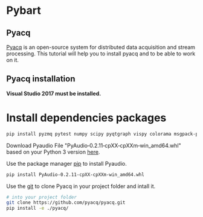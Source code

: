 # Pybart

## Pyacq

[Pyacq](https://github.com/pyacq/pyacq.git) is an open-source system for distributed data acquisition and stream processing.
This tutorial will help you to install pyacq and to be able to work on it.

## Pyacq installation


**Visual Studio 2017 must be installed.**


# Install dependencies packages

```bash
pip install pyzmq pytest numpy scipy pyqtgraph vispy colorama msgpack-python blosc pyqt5
```

Download Pyaudio File "PyAudio‑0.2.11‑cpXX‑cpXXm‑win_amd64.whl" based on your Python 3 version [here](https://www.lfd.uci.edu/~gohlke/pythonlibs/#pyaudio).

Use the package manager [pip](https://pip.pypa.io/en/stable/) to install Pyaudio.

```bash
pip install PyAudio‑0.2.11‑cpXX‑cpXXm‑win_amd64.whl
```

Use the [git](https://git-scm.com/downloads/) to clone Pyacq in your project folder and intall it.

```bash
# into your project folder
git clone https://github.com/pyacq/pyacq.git
pip install -e ./pyacq/
```
